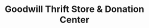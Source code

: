 ---
title: "Goodwill Thrift Store & Donation Center"
url: /edmond/goodwill-thrift-store-und-donation-center-west-danforth-road/
shop: Gebrauchtwaren
---